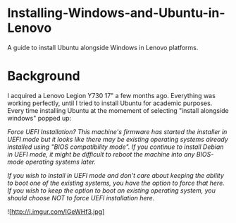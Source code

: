 # Installing-Windows-and-Ubuntu-in-Lenovo
A guide to install Ubuntu alongside Windows in Lenovo platforms.

# Background
I acquired a Lenovo Legion Y730 17" a few months ago. Everything was working perfectly, until I tried to install Ubuntu for academic purposes. Every time installing Ubuntu at the momement of selecting "install alongside windows" popped up:

*Force UEFI Installation? This machine's firmware has started the installer in UEFI mode but it looks like there may be existing operating systems already installed using "BIOS compatibility mode". If you continue to install Debian in UEFI mode, it might be difficult to reboot the machine into any BIOS-mode operating systems later.*

*If you wish to install in UEFI mode and don't care about keeping the ability to boot one of the existing systems, you have the option to force that here. If you wish to keep the option to boot an existing operating system, you should choose NOT to force UEFI installation here.*

![http://i.imgur.com/IGeWHf3.jpg]
